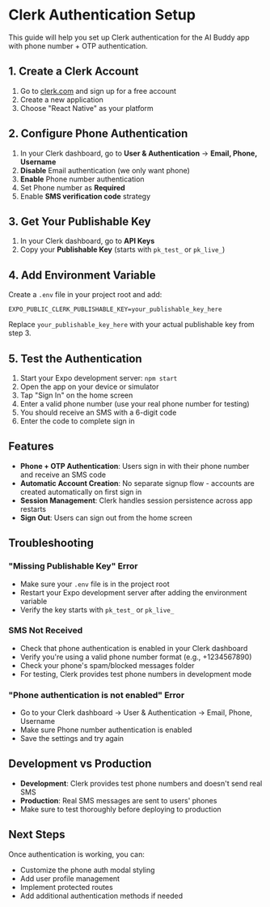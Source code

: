 # Clerk Authentication Setup

This guide will help you set up Clerk authentication for the AI Buddy app with phone number + OTP authentication.

## 1. Create a Clerk Account

1. Go to [clerk.com](https://clerk.com) and sign up for a free account
2. Create a new application
3. Choose "React Native" as your platform

## 2. Configure Phone Authentication

1. In your Clerk dashboard, go to **User & Authentication** → **Email, Phone, Username**
2. **Disable** Email authentication (we only want phone)
3. **Enable** Phone number authentication
4. Set Phone number as **Required**
5. Enable **SMS verification code** strategy

## 3. Get Your Publishable Key

1. In your Clerk dashboard, go to **API Keys**
2. Copy your **Publishable Key** (starts with `pk_test_` or `pk_live_`)

## 4. Add Environment Variable

Create a `.env` file in your project root and add:

```env
EXPO_PUBLIC_CLERK_PUBLISHABLE_KEY=your_publishable_key_here
```

Replace `your_publishable_key_here` with your actual publishable key from step 3.

## 5. Test the Authentication

1. Start your Expo development server: `npm start`
2. Open the app on your device or simulator
3. Tap "Sign In" on the home screen
4. Enter a valid phone number (use your real phone number for testing)
5. You should receive an SMS with a 6-digit code
6. Enter the code to complete sign in

## Features

- **Phone + OTP Authentication**: Users sign in with their phone number and receive an SMS code
- **Automatic Account Creation**: No separate signup flow - accounts are created automatically on first sign in
- **Session Management**: Clerk handles session persistence across app restarts
- **Sign Out**: Users can sign out from the home screen

## Troubleshooting

### "Missing Publishable Key" Error

- Make sure your `.env` file is in the project root
- Restart your Expo development server after adding the environment variable
- Verify the key starts with `pk_test_` or `pk_live_`

### SMS Not Received

- Check that phone authentication is enabled in your Clerk dashboard
- Verify you're using a valid phone number format (e.g., +1234567890)
- Check your phone's spam/blocked messages folder
- For testing, Clerk provides test phone numbers in development mode

### "Phone authentication is not enabled" Error

- Go to your Clerk dashboard → User & Authentication → Email, Phone, Username
- Make sure Phone number authentication is enabled
- Save the settings and try again

## Development vs Production

- **Development**: Clerk provides test phone numbers and doesn't send real SMS
- **Production**: Real SMS messages are sent to users' phones
- Make sure to test thoroughly before deploying to production

## Next Steps

Once authentication is working, you can:

- Customize the phone auth modal styling
- Add user profile management
- Implement protected routes
- Add additional authentication methods if needed
